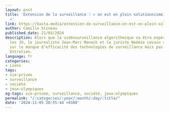 ```yaml
---
layout: post
title: 'Extension de la surveillance : « on est en plein solutionnisme technologique
  »'
link: https://basta.media/extension-de-surveillance-on-est-en-plein-solutionnisme-technologique
author: Camille Stineau
published_date: 21/03/2024
description: Alors que la vidéosurveillance algorithmique va être expérimentée pour
  les JO, le journaliste Jean-Marc Manach et la juriste Noémie Levain s’accordent
  sur le manque d’efficacité des technologies de surveillance mais pas sur leurs dangers.
  Entretien.
language: fr
categories:
- Liens
tags:
- vie-privée
- surveillance
- société
- jeux-olympiques
og-tags: vie-privée, surveillance, société, jeux-olympiques
permalink: "/:categories/:year/:month/:day/:title/"
date: '2024-11-05 20:55:44 +0100'
---
```

